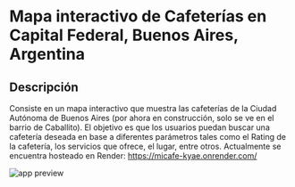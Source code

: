 # Mapa interactivo de Cafeterías en Capital Federal, Buenos Aires, Argentina

## Descripción
Consiste en un mapa interactivo que muestra las cafeterías de la Ciudad Autónoma de Buenos Aires (por ahora en construcción, solo se ve en el barrio de Caballito). El objetivo es que los usuarios puedan buscar una cafetería deseada en base a diferentes parámetros 
tales como el Rating de la cafetería, los servicios que ofrece, el lugar, entre otros. Actualmente se encuentra hosteado en Render: https://micafe-kyae.onrender.com/

![app preview](assets/cafeterias.gif)

